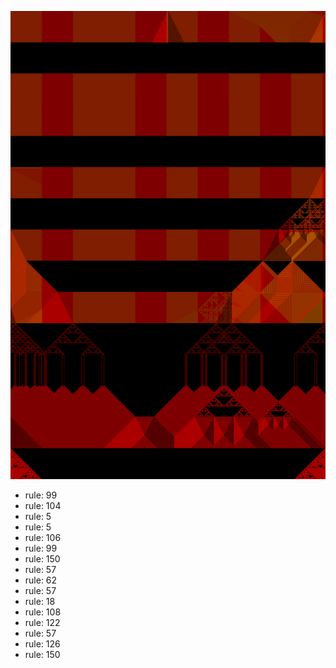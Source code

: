 ![photo](./output.png) 
 * rule: 99
* rule: 104
* rule: 5
* rule: 5
* rule: 106
* rule: 99
* rule: 150
* rule: 57
* rule: 62
* rule: 57
* rule: 18
* rule: 108
* rule: 122
* rule: 57
* rule: 126
* rule: 150
